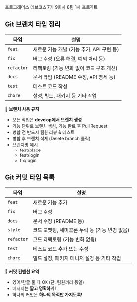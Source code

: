 프로그래머스 데브코스 7기 9회차 8팀 1차 프로젝트

## **Git 브랜치 타입 정리**

| **타입** | **설명** |
| --- | --- |
| `feat` | 새로운 기능 개발 (기능 추가, API 구현 등) |
| `fix` | 버그 수정 (오류 해결, 예외 처리 등) |
| `refactor` | 리팩토링 (기능 변화 없이 코드 구조 개선) |
| `docs` | 문서 작업 (README 수정, API 명세 등) |
| `test` | 테스트 코드 작성 |
| `chore` | 설정, 빌드, 패키지 등 기타 작업 |

**📘 브랜치 사용 규칙**

- 모든 작업은 **develop에서 브랜치 생성**
- 기능 단위로 브랜치 생성, 기능 완료 후 Pull Request
- 병합 전 반드시 팀원 리뷰 & 테스트
- 병합 후 브랜치 삭제 (Delete branch 클릭)
- 브랜치명 예시
    - feat/place
    - feat/login
    - fix/login

## **Git 커밋 타입 목록**

| **타입** | **설명** |
| --- | --- |
| `feat` | 새로운 기능 추가 |
| `fix` | 버그 수정 |
| `docs` | 문서 수정 (README 등) |
| `style` | 코드 포맷팅, 세미콜론 누락 등 (기능 변경 없음) |
| `refactor` | 코드 리팩토링 (기능 변화 없음) |
| `test` | 테스트 코드 추가 또는 수정 |
| `chore` | 빌드 설정, 패키지 매니저 설정 등 기타 작업 |

**📘 커밋 컨벤션 요약**

- 영어/한글 둘 다 OK (단, 팀원끼리 통일)
- 메시지는 **짧고 명확하게!**
- 하나의 커밋은 **하나의 목적만 가지도록!**
